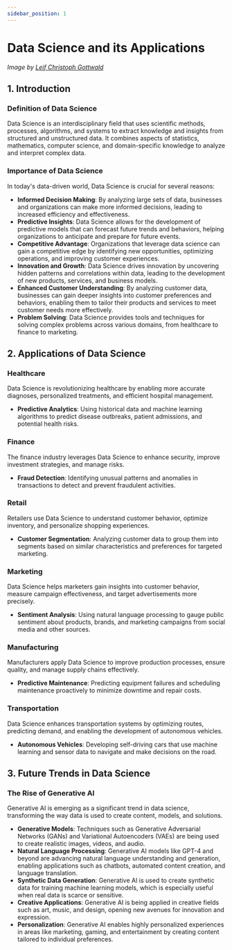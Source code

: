 ```yaml
---
sidebar_position: 1
---
```


# Data Science and its Applications


*Image by [Leif Christoph Gottwald](https://unsplash.com/@project2204)*


## 1. Introduction

### Definition of Data Science
Data Science is an interdisciplinary field that uses scientific methods, processes, algorithms, and systems to extract knowledge and insights from structured and unstructured data. It combines aspects of statistics, mathematics, computer science, and domain-specific knowledge to analyze and interpret complex data.

### Importance of Data Science
In today's data-driven world, Data Science is crucial for several reasons:

- **Informed Decision Making**: By analyzing large sets of data, businesses and organizations can make more informed decisions, leading to increased efficiency and effectiveness.
- **Predictive Insights**: Data Science allows for the development of predictive models that can forecast future trends and behaviors, helping organizations to anticipate and prepare for future events.
- **Competitive Advantage**: Organizations that leverage data science can gain a competitive edge by identifying new opportunities, optimizing operations, and improving customer experiences.
- **Innovation and Growth**: Data Science drives innovation by uncovering hidden patterns and correlations within data, leading to the development of new products, services, and business models.
- **Enhanced Customer Understanding**: By analyzing customer data, businesses can gain deeper insights into customer preferences and behaviors, enabling them to tailor their products and services to meet customer needs more effectively.
- **Problem Solving**: Data Science provides tools and techniques for solving complex problems across various domains, from healthcare to finance to marketing.

## 2. Applications of Data Science

### Healthcare
Data Science is revolutionizing healthcare by enabling more accurate diagnoses, personalized treatments, and efficient hospital management.

- **Predictive Analytics**: Using historical data and machine learning algorithms to predict disease outbreaks, patient admissions, and potential health risks.

### Finance
The finance industry leverages Data Science to enhance security, improve investment strategies, and manage risks.

- **Fraud Detection**: Identifying unusual patterns and anomalies in transactions to detect and prevent fraudulent activities.

### Retail
Retailers use Data Science to understand customer behavior, optimize inventory, and personalize shopping experiences.

- **Customer Segmentation**: Analyzing customer data to group them into segments based on similar characteristics and preferences for targeted marketing.

### Marketing
Data Science helps marketers gain insights into customer behavior, measure campaign effectiveness, and target advertisements more precisely.

- **Sentiment Analysis**: Using natural language processing to gauge public sentiment about products, brands, and marketing campaigns from social media and other sources.

### Manufacturing
Manufacturers apply Data Science to improve production processes, ensure quality, and manage supply chains effectively.

- **Predictive Maintenance**: Predicting equipment failures and scheduling maintenance proactively to minimize downtime and repair costs.

### Transportation
Data Science enhances transportation systems by optimizing routes, predicting demand, and enabling the development of autonomous vehicles.

- **Autonomous Vehicles**: Developing self-driving cars that use machine learning and sensor data to navigate and make decisions on the road.

## 3. Future Trends in Data Science

### The Rise of Generative AI
Generative AI is emerging as a significant trend in data science, transforming the way data is used to create content, models, and solutions.

- **Generative Models**: Techniques such as Generative Adversarial Networks (GANs) and Variational Autoencoders (VAEs) are being used to create realistic images, videos, and audio.
- **Natural Language Processing**: Generative AI models like GPT-4 and beyond are advancing natural language understanding and generation, enabling applications such as chatbots, automated content creation, and language translation.
- **Synthetic Data Generation**: Generative AI is used to create synthetic data for training machine learning models, which is especially useful when real data is scarce or sensitive.
- **Creative Applications**: Generative AI is being applied in creative fields such as art, music, and design, opening new avenues for innovation and expression.
- **Personalization**: Generative AI enables highly personalized experiences in areas like marketing, gaming, and entertainment by creating content tailored to individual preferences.
